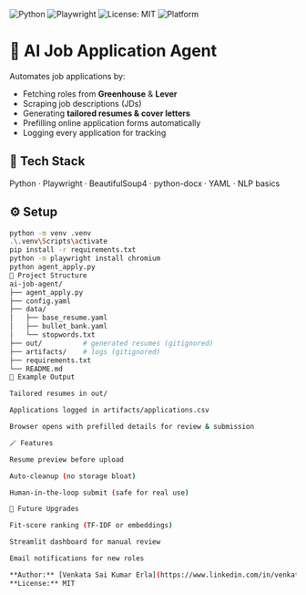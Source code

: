 ![Python](https://img.shields.io/badge/Python-3.10+-blue)
![Playwright](https://img.shields.io/badge/Playwright-Automation-brightgreen)
![License: MIT](https://img.shields.io/badge/License-MIT-yellow.svg)
![Platform](https://img.shields.io/badge/Platform-Windows%20%7C%20Mac%20%7C%20Linux-lightgrey)

# 🤖 AI Job Application Agent

Automates job applications by:
- Fetching roles from **Greenhouse** & **Lever**
- Scraping job descriptions (JDs)
- Generating **tailored resumes & cover letters**
- Prefilling online application forms automatically
- Logging every application for tracking

## 🧠 Tech Stack
Python · Playwright · BeautifulSoup4 · python-docx · YAML · NLP basics

## ⚙️ Setup
```bash
python -m venv .venv
.\.venv\Scripts\activate
pip install -r requirements.txt
python -m playwright install chromium
python agent_apply.py
📂 Project Structure
ai-job-agent/
├── agent_apply.py
├── config.yaml
├── data/
│   ├── base_resume.yaml
│   ├── bullet_bank.yaml
│   └── stopwords.txt
├── out/          # generated resumes (gitignored)
├── artifacts/    # logs (gitignored)
├── requirements.txt
└── README.md
🧾 Example Output

Tailored resumes in out/

Applications logged in artifacts/applications.csv

Browser opens with prefilled details for review & submission

🪄 Features

Resume preview before upload

Auto-cleanup (no storage bloat)

Human-in-the-loop submit (safe for real use)

🚀 Future Upgrades

Fit-score ranking (TF-IDF or embeddings)

Streamlit dashboard for manual review

Email notifications for new roles

**Author:** [Venkata Sai Kumar Erla](https://www.linkedin.com/in/venkata-sai-kumar-erla-327155263/)  
**License:** MIT
